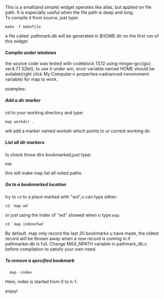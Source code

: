 
This is a small(and simple) widget operates like alias, but applied on file path. It is especially useful when the file path is deep and long.   
To compile it from source, just type:  

    make -f makefile

a file called .pathmark.db will be generated in $HOME dir on the first run of this widget 

#### Compile under windows

the source code was tested with codeblock 13.12 using mingw-gcc(gcc ver4.7.1 32bit), 
to use it under win, envir variable named HOME should be avilable(right click My Computer->
properties->advanced->enviroment variable) for map to work.  

examples:  

##### Add a dir marker   

cd to your working directory and type:

    map workdir .

will add a marker named workdir which points to ur
current working dir. 

##### List all dir markers   

to check those dirs bookmarked,just type:

    map

this will make map list all noted paths.

##### Go to a bookmarked location  

try to `cd` to a place marked with "wd",u can type either:

    cd `map wd`

or just using the index of "wd" showed when u type `map`:

    cd `map indexofwd`

By default, map only record the last 20 bookmarks u have made, the oldest record will be thrown away when a new record is coming in if pathmarker.db is full. Change MAX_NPATH variable in pathmark_db.c before compilation to satisfy your own need.

##### To remove a specified bookmark

      map -index

Here, index is started from 0 to n-1. 

enjoy!
